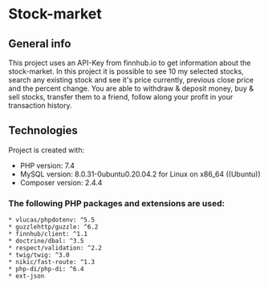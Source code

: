 # Stock-market

## General info

This project uses an API-Key from finnhub.io to get information about the stock-market. In this project it is possible to see 10 my selected stocks, search any existing stock and see it's price currently, previous close price and the percent change. You are able to withdraw & deposit money, buy & sell stocks, transfer them to a friend, follow along your profit in your transaction history.

## Technologies

Project is created with:
* PHP version: 7.4
* MySQL version: 8.0.31-0ubuntu0.20.04.2 for Linux on x86_64 ((Ubuntu))
* Composer version: 2.4.4

### The following PHP packages and extensions are used:
```
* vlucas/phpdotenv: ^5.5
* guzzlehttp/guzzle: ^6.2
* finnhub/client: ^1.1
* doctrine/dbal: ^3.5
* respect/validation: ^2.2
* twig/twig: ^3.0
* nikic/fast-route: ^1.3
* php-di/php-di: ^6.4
* ext-json
```
